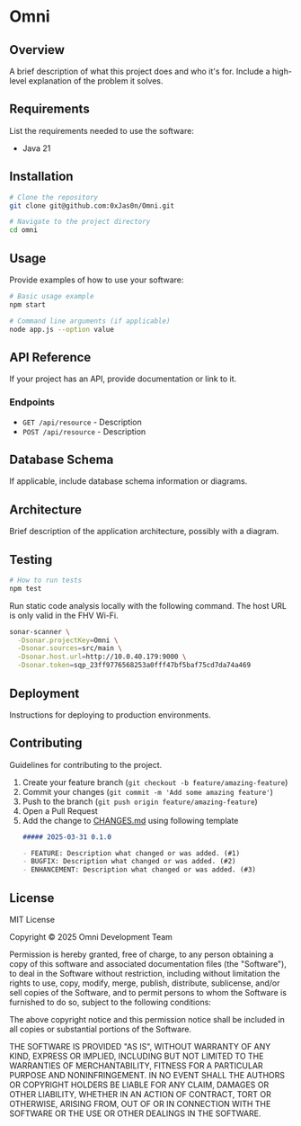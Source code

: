 # Omni

## Overview
A brief description of what this project does and who it's for. Include a high-level explanation of the problem it solves.

## Requirements
List the requirements needed to use the software:
- Java 21

## Installation
```bash
# Clone the repository
git clone git@github.com:0xJas0n/Omni.git

# Navigate to the project directory
cd omni
```

## Usage
Provide examples of how to use your software:

```bash
# Basic usage example
npm start

# Command line arguments (if applicable)
node app.js --option value
```

## API Reference
If your project has an API, provide documentation or link to it.

### Endpoints
* `GET /api/resource` - Description
* `POST /api/resource` - Description

## Database Schema
If applicable, include database schema information or diagrams.

## Architecture
Brief description of the application architecture, possibly with a diagram.

## Testing
```bash
# How to run tests
npm test
```

Run static code analysis locally with the following command.
The host URL is only valid in the FHV Wi-Fi.
```bash
sonar-scanner \
  -Dsonar.projectKey=Omni \
  -Dsonar.sources=src/main \
  -Dsonar.host.url=http://10.0.40.179:9000 \
  -Dsonar.token=sqp_23ff9776568253a0fff47bf5baf75cd7da74a469
```

## Deployment
Instructions for deploying to production environments.

## Contributing
Guidelines for contributing to the project.

1. Create your feature branch (`git checkout -b feature/amazing-feature`)
2. Commit your changes (`git commit -m 'Add some amazing feature'`)
3. Push to the branch (`git push origin feature/amazing-feature`)
4. Open a Pull Request
5. Add the change to [CHANGES.md](./CHANGES.md) using following template
   ```md
   ##### 2025-03-31 0.1.0

   - FEATURE: Description what changed or was added. (#1)
   - BUGFIX: Description what changed or was added. (#2)
   - ENHANCEMENT: Description what changed or was added. (#3)
    ```

## License
MIT License

Copyright © 2025 Omni Development Team

Permission is hereby granted, free of charge, to any person obtaining a copy
of this software and associated documentation files (the "Software"), to deal
in the Software without restriction, including without limitation the rights
to use, copy, modify, merge, publish, distribute, sublicense, and/or sell
copies of the Software, and to permit persons to whom the Software is
furnished to do so, subject to the following conditions:

The above copyright notice and this permission notice shall be included in all
copies or substantial portions of the Software.

THE SOFTWARE IS PROVIDED "AS IS", WITHOUT WARRANTY OF ANY KIND, EXPRESS OR
IMPLIED, INCLUDING BUT NOT LIMITED TO THE WARRANTIES OF MERCHANTABILITY,
FITNESS FOR A PARTICULAR PURPOSE AND NONINFRINGEMENT. IN NO EVENT SHALL THE
AUTHORS OR COPYRIGHT HOLDERS BE LIABLE FOR ANY CLAIM, DAMAGES OR OTHER
LIABILITY, WHETHER IN AN ACTION OF CONTRACT, TORT OR OTHERWISE, ARISING FROM,
OUT OF OR IN CONNECTION WITH THE SOFTWARE OR THE USE OR OTHER DEALINGS IN THE
SOFTWARE.